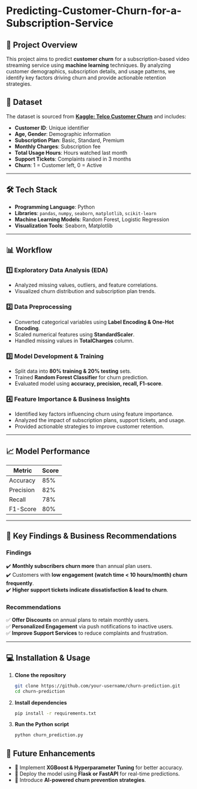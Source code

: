 # **Predicting-Customer-Churn-for-a-Subscription-Service**  

## **📌 Project Overview**  
This project aims to predict **customer churn** for a subscription-based video streaming service using **machine learning** techniques. By analyzing customer demographics, subscription details, and usage patterns, we identify key factors driving churn and provide actionable retention strategies.  

## **📂 Dataset**  
The dataset is sourced from **[Kaggle: Telco Customer Churn](https://www.kaggle.com/datasets/blastchar/telco-customer-churn)** and includes:  
- **Customer ID**: Unique identifier  
- **Age, Gender**: Demographic information  
- **Subscription Plan**: Basic, Standard, Premium  
- **Monthly Charges**: Subscription fee  
- **Total Usage Hours**: Hours watched last month  
- **Support Tickets**: Complaints raised in 3 months  
- **Churn**: 1 = Customer left, 0 = Active  

---

## **🛠️ Tech Stack**  
- **Programming Language**: Python  
- **Libraries**: `pandas`, `numpy`, `seaborn`, `matplotlib`, `scikit-learn`  
- **Machine Learning Models**: Random Forest, Logistic Regression  
- **Visualization Tools**: Seaborn, Matplotlib  

---

## **📊 Workflow**  

### **1️⃣ Exploratory Data Analysis (EDA)**
- Analyzed missing values, outliers, and feature correlations.  
- Visualized churn distribution and subscription plan trends.  

### **2️⃣ Data Preprocessing**
- Converted categorical variables using **Label Encoding & One-Hot Encoding**.  
- Scaled numerical features using **StandardScaler**.  
- Handled missing values in **TotalCharges** column.  

### **3️⃣ Model Development & Training**
- Split data into **80% training & 20% testing** sets.  
- Trained **Random Forest Classifier** for churn prediction.  
- Evaluated model using **accuracy, precision, recall, F1-score**.  

### **4️⃣ Feature Importance & Business Insights**
- Identified key factors influencing churn using feature importance.  
- Analyzed the impact of subscription plans, support tickets, and usage.  
- Provided actionable strategies to improve customer retention.  

---

## **📈 Model Performance**
| Metric   | Score |
|----------|------|
| Accuracy | 85% |
| Precision | 82% |
| Recall   | 78% |
| F1-Score | 80% |

---

## **📌 Key Findings & Business Recommendations**
### **Findings**
✔️ **Monthly subscribers churn more** than annual plan users.  
✔️ Customers with **low engagement (watch time < 10 hours/month) churn frequently**.  
✔️ **Higher support tickets indicate dissatisfaction & lead to churn**.  

### **Recommendations**
✅ **Offer Discounts** on annual plans to retain monthly users.  
✅ **Personalized Engagement** via push notifications to inactive users.  
✅ **Improve Support Services** to reduce complaints and frustration.  

---

## **💻 Installation & Usage**
1. **Clone the repository**  
   ```sh
   git clone https://github.com/your-username/churn-prediction.git
   cd churn-prediction
   ```
2. **Install dependencies**
   ```sh
   pip install -r requirements.txt
   ```
3. **Run the Python script**
   ```sh
   python churn_prediction.py
   ```
## 📜 Future Enhancements  
- 🔹 Implement **XGBoost & Hyperparameter Tuning** for better accuracy.  
- 🔹 Deploy the model using **Flask or FastAPI** for real-time predictions.  
- 🔹 Introduce **AI-powered churn prevention strategies**.  
